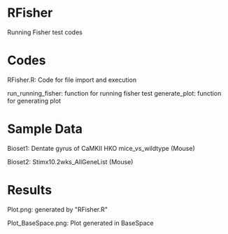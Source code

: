# RFisher
Running Fisher test codes

# Codes
RFisher.R: Code for file import and execution

run_running_fisher: function for running fisher test
generate_plot: function for generating plot


# Sample Data
Bioset1: Dentate gyrus of CaMKII HKO mice_vs_wildtype (Mouse)

Bioset2: Stimx10.2wks_AllGeneList (Mouse)

# Results
Plot.png: generated by "RFisher.R"

Plot_BaseSpace.png: Plot generated in BaseSpace
